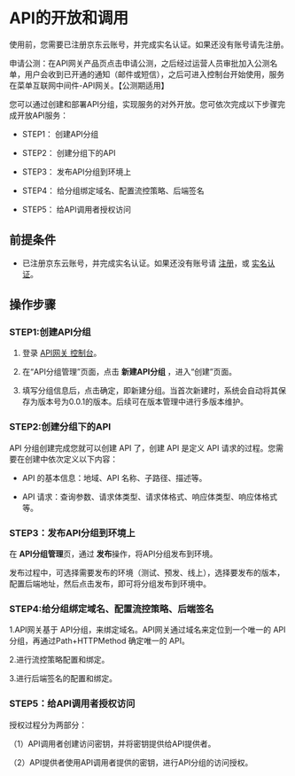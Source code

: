 # API的开放和调用
使用前，您需要已注册京东云账号，并完成实名认证。如果还没有账号请先注册。

申请公测：在API网关产品页点击申请公测，之后经过运营人员审批加入公测名单，用户会收到已开通的通知（邮件或短信），之后可进入控制台开始使用，服务在菜单互联网中间件-API网关。【公测期适用】

您可以通过创建和部署API分组，实现服务的对外开放。您可依次完成以下步骤完成开放API服务：

- STEP1： 创建API分组

- STEP2： 创建分组下的API

- STEP3： 发布API分组到环境上

-	STEP4： 给分组绑定域名、配置流控策略、后端签名

-	STEP5： 给API调用者授权访问




## 前提条件
- 已注册京东云账号，并完成实名认证。如果还没有账号请 [注册](https://accounts.jdcloud.com/p/regPage?source=jdcloud%26ReturnUrl=%2f%2fuc.jdcloud.com%2fpassport%2fcomplete%3freturnUrl%3dhttp%3A%2F%2Fuc.jdcloud.com%2Fredirect%2FloginRouter%3FreturnUrl%3Dhttps%253A%252F%252Fwww.jdcloud.com%252Fhelp%252Fdetail%252F734%252FisCatalog%252F1)，或 [实名认证](https://uc.jdcloud.com/account/certify)。


## 操作步骤
### STEP1:创建API分组

1. 登录 [API网关 控制台](https://apigateway-console.jdcloud.com/apiGroupList)。

2. 在“API分组管理”页面，点击 **新建API分组** ，进入“创建”页面。

3. 填写分组信息后，点击确定，即新建分组。当首次新建时，系统会自动将其保存为版本号为0.0.1的版本。后续可在版本管理中进行多版本维护。




### STEP2:创建分组下的API

API 分组创建完成您就可以创建 API 了，创建 API 是定义 API 请求的过程。您需要在创建中依次定义以下内容：

- API 的基本信息：地域、API 名称、子路径、描述等。

- API 请求：查询参数、请求体类型、请求体格式、响应体类型、响应体格式等。




### STEP3：发布API分组到环境上

在 **API分组管理**页，通过 **发布**操作，将API分组发布到环境。

发布过程中，可选择需要发布的环境（测试、预发、线上），选择要发布的版本，配置后端地址，然后点击发布，即可将分组发布到环境中。



### STEP4:给分组绑定域名、配置流控策略、后端签名
1.API网关基于 API分组，来绑定域名。API网关通过域名来定位到一个唯一的 API分组，再通过Path+HTTPMethod 确定唯一的 API。

2.进行流控策略配置和绑定。

3.进行后端签名的配置和绑定。




### STEP5：给API调用者授权访问

授权过程分为两部分：

（1）API调用者创建访问密钥，并将密钥提供给API提供者。

（2）API提供者使用API调用者提供的密钥，进行API分组的访问授权。

